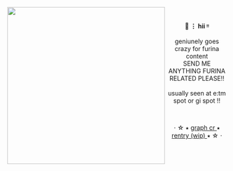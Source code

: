 ㅤㅤㅤㅤㅤㅤㅤ
<img align="left" src="https://64.media.tumblr.com/8eee27a6e00bf3d8af3207b545a5ceed/ca8ec97c78d4471f-ad/s1280x1920/d33c052fa35e565ce75b401b4ab125ab953c3d92.pnj" width="360"> <p align="center"> **🫧 ⋮ hii ᵎᵎ** <br> <br> geniunely goes crazy for furina content <br> SEND ME ANYTHING FURINA RELATED PLEASE!! <br> <br> usually seen at e:tm spot or gi spot !! </p>

<br>

<p align="center"> ⋅ ☆ ⭑ <a href="https://www.tumblr.com/cherryshh/734916779140366336/i-furina-will-use-this-trial-to-show"> 
  graph cr
<a>
 ⭑
<a href="https://rentry.co/sigmafurina">
 rentry (wip)
 </a>
  ⭑ ☆ ⋅
</p>
